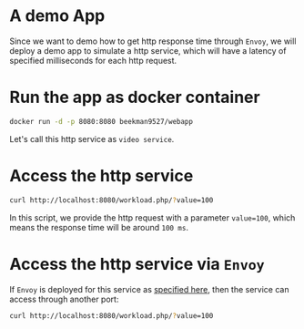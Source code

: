# A demo App

Since we want to demo how to get http response time through `Envoy`, 
we will deploy a demo app to simulate a http service, which will have a latency of specified milliseconds for each http request.

# Run the app as docker container

```bash
docker run -d -p 8080:8080 beekman9527/webapp
```
Let's call this http service as `video service`.



# Access the http service

```bash
curl http://localhost:8080/workload.php/?value=100
```

In this script, we provide the http request with a parameter `value=100`, which means the response time will be around `100 ms`.

# Access the http service via `Envoy`
If `Envoy` is deployed for this service as [specified here](https://github.com/songbinliu/envoyMetrics/tree/master/components/envoy), then the service can access through another port:

```bash
curl http://localhost:8080/workload.php/?value=100
``` 




